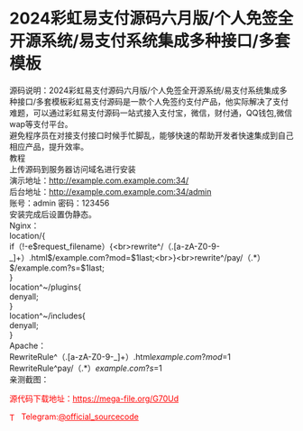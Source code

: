 # 2024彩虹易支付源码六月版/个人免签全开源系统/易支付系统集成多种接口/多套模板

源码说明：2024彩虹易支付源码六月版/个人免签全开源系统/易支付系统集成多种接口/多套模板彩虹易支付源码是一款个人免签约支付产品，他实际解决了支付难题，可以通过彩虹易支付源码一站式接入支付宝，微信，财付通，QQ钱包,微信wap等支付平台。<br>避免程序员在对接支付接口时候手忙脚乱，能够快速的帮助开发者快速集成到自己相应产品，提升效率。<br>教程<br>上传源码到服务器访问域名进行安装<br>演示地址：http://example.com.example.com:34/<br>后台地址：http://example.com.example.com:34/admin<br>账号：admin 密码：123456<br>安装完成后设置伪静态。<br>Nginx：<br>location/{<br>if（!-e$request_filename）{<br>rewrite^/（.[a-zA-Z0-9-_]+）.html$/example.com?mod=$1last;<br>}<br>rewrite^/pay/（.*）$/example.com?s=$1last;<br>}<br>location^~/plugins{<br>denyall;<br>}<br>location^~/includes{<br>denyall;<br>}<br>Apache：<br>RewriteRule^（.[a-zA-Z0-9-_]+）.html$example.com?mod=$1<br>RewriteRule^pay/（.*）$example.com?s=$1<br>亲测截图：<br>


<p style="color: red;">源代码下载地址：<a href="https://mega-file.org/G70Ud" style="color: red;">https://mega-file.org/G70Ud</a></p><p style="color: red;"><img src="https://cdn-icons-png.flaticon.com/512/2111/2111646.png" alt="Telegram Icon" style="width: 16px; vertical-align: middle; margin-right: 5px;">Telegram:<a href="https://t.me/official_sourcecode" style="color: red;">@official_sourcecode</a></p>